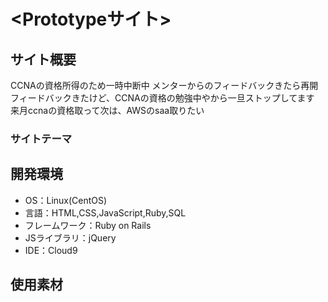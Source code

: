 # <Prototypeサイト>

## サイト概要
CCNAの資格所得のため一時中断中
メンターからのフィードバックきたら再開
フィードバックきたけど、CCNAの資格の勉強中やから一旦ストップしてます
来月ccnaの資格取って次は、AWSのsaa取りたい
### サイトテーマ


## 開発環境
- OS：Linux(CentOS)
- 言語：HTML,CSS,JavaScript,Ruby,SQL
- フレームワーク：Ruby on Rails
- JSライブラリ：jQuery
- IDE：Cloud9

## 使用素材
